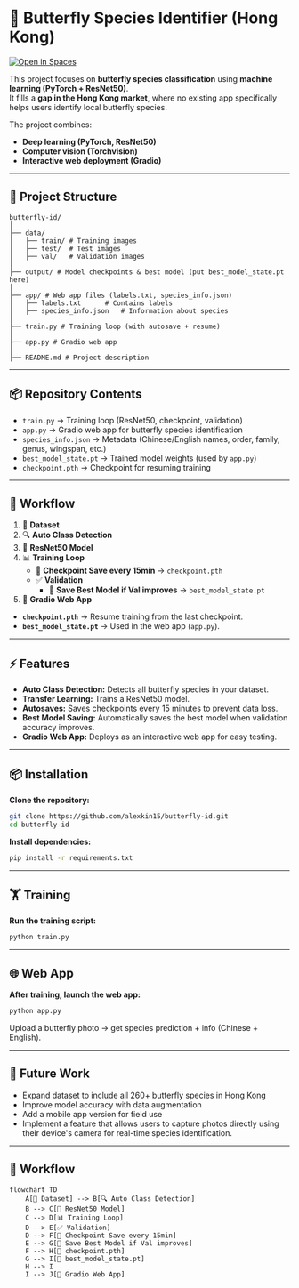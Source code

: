 # 🦋 Butterfly Species Identifier (Hong Kong)
[![Open in Spaces](https://img.shields.io/badge/🤗%20Hugging%20Face-Try%20it%20online-blue)](https://huggingface.co/spaces/alexkin15/Butterfly-ID)

This project focuses on **butterfly species classification** using **machine learning (PyTorch + ResNet50)**.  
It fills a **gap in the Hong Kong market**, where no existing app specifically helps users identify local butterfly species.

The project combines:
- **Deep learning (PyTorch, ResNet50)**
- **Computer vision (Torchvision)**
- **Interactive web deployment (Gradio)**

---
## 📂 Project Structure

```plaintext
butterfly-id/
│
├── data/
│   ├── train/ # Training images
│   ├── test/  # Test images
│   ├── val/   # Validation images
│
├── output/ # Model checkpoints & best model (put best_model_state.pt here)
│
├── app/ # Web app files (labels.txt, species_info.json)
│   ├── labels.txt      # Contains labels
│   ├── species_info.json   # Information about species
│
├── train.py # Training loop (with autosave + resume)
│
├── app.py # Gradio web app
│
├── README.md # Project description
```
---
## 📦 Repository Contents

- `train.py` &rarr; Training loop (ResNet50, checkpoint, validation)  
- `app.py` &rarr; Gradio web app for butterfly species identification  
- `species_info.json` &rarr; Metadata (Chinese/English names, order, family, genus, wingspan, etc.)  
- `best_model_state.pt` &rarr; Trained model weights (used by `app.py`)  
- `checkpoint.pth` &rarr; Checkpoint for resuming training

---

## 🚀 Workflow

1. 📂 **Dataset**  
2. 🔍 **Auto Class Detection**  
3. 🧠 **ResNet50 Model**  
4. 📊 **Training Loop**  
    - 💾 **Checkpoint Save every 15min** &rarr; `checkpoint.pth`
    - ✅ **Validation**  
        - 🌟 **Save Best Model if Val improves** &rarr; `best_model_state.pt`
5. 🚀 **Gradio Web App**
- **`checkpoint.pth`** &rarr; Resume training from the last checkpoint.
- **`best_model_state.pt`** &rarr; Used in the web app (`app.py`).
---

## ⚡ Features

- **Auto Class Detection:** Detects all butterfly species in your dataset.
- **Transfer Learning:** Trains a ResNet50 model.
- **Autosaves:** Saves checkpoints every 15 minutes to prevent data loss.
- **Best Model Saving:** Automatically saves the best model when validation accuracy improves.
- **Gradio Web App:** Deploys as an interactive web app for easy testing.

---

## 📦 Installation

**Clone the repository:**
```bash
git clone https://github.com/alexkin15/butterfly-id.git
cd butterfly-id

```

**Install dependencies:**
```bash
pip install -r requirements.txt
```

---

## 🏋️ Training

**Run the training script:**
```bash
python train.py
```

---

## 🌐 Web App

**After training, launch the web app:**
```bash
python app.py
```

Upload a butterfly photo → get species prediction + info (Chinese + English).

---

## 📘 Future Work

- Expand dataset to include all 260+ butterfly species in Hong Kong
- Improve model accuracy with data augmentation
- Add a mobile app version for field use
- Implement a feature that allows users to capture photos directly using their device's camera for real-time species identification.

---
## 🚀 Workflow

```mermaid
flowchart TD
    A[📂 Dataset] --> B[🔍 Auto Class Detection]
    B --> C[🧠 ResNet50 Model]
    C --> D[📊 Training Loop]
    D --> E[✅ Validation]
    D --> F[💾 Checkpoint Save every 15min]
    E --> G[🌟 Save Best Model if Val improves]
    F --> H[📂 checkpoint.pth]
    G --> I[📂 best_model_state.pt]
    H --> I
    I --> J[🚀 Gradio Web App]


